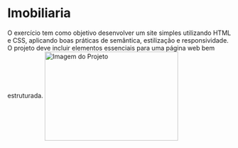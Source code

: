 # Imobiliaria
O exercício tem como objetivo desenvolver um site simples utilizando HTML e CSS, aplicando boas práticas de semântica, estilização e responsividade. O projeto deve incluir elementos essenciais para uma página web bem estruturada.
<img align="center" alt="Imagem do Projeto" height="200" width="300" src="https://raw.githubusercontent.com/seu-usuario/seu-repositorio/main/Imobiliaria/images/preview.png">


